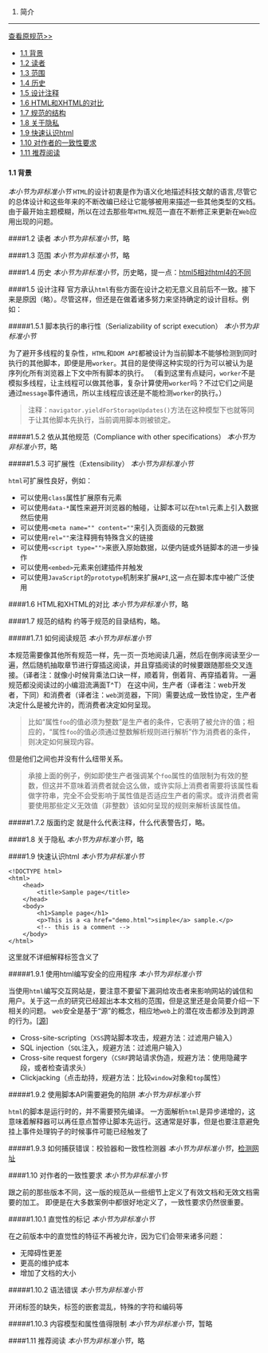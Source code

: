 1. 简介
------
[查看原规范>>](http://www.w3.org/TR/2014/REC-html5-20141028/introduction.html#introduction,"查看原规范")

- [1.1 背景](#11)
- [1.2 读者](#12)
- [1.3 范围](#13)
- [1.4 历史](#14)
- [1.5 设计注释](#15)
- [1.6 HTML和XHTML的对比](#16-htmlxhtml)
- [1.7 规范的结构](#17)
- [1.8 关于隐私](#18)
- [1.9 快速认识html](#19-html)
- [1.10 对作者的一致性要求](#110)
- [1.11 推荐阅读](#111)

#### 1.1 背景
*本小节为非标准小节*
`HTML`的设计初衷是作为语义化地描述科技文献的语言,尽管它的总体设计和这些年来的不断改编已经让它能够被用来描述一些其他类型的文档。
    由于最开始主题模糊，所以在过去那些年`HTML`规范一直在不断修正来更新在`Web`应用出现的问题。

####1.2 读者
*本小节为非标准小节*，略

####1.3 范围
*本小节为非标准小节*，略

####1.4 历史
*本小节为非标准小节*，历史略，提一点：[html5相对html4的不同](http://www.w3.org/TR/2014/REC-html5-20141028/references.html#refsHTMLDIFF)

####1.5 设计注释
官方承认`html`有些方面在设计之初无意义且前后不一致。接下来是原因（略）。尽管这样，但还是在做着诸多努力来坚持确定的设计目标。例如：

#####1.5.1 脚本执行的串行性（Serializability of script execution）
*本小节为非标准小节*

为了避开多线程的复杂性，`HTML`和`DOM API`都被设计为当前脚本不能够检测到同时执行的其他脚本，即便是用`worker`。其目的是使得这种实现的行为可以被认为是序列化所有浏览器上下文中所有脚本的执行。
（看到这里有点疑问，`worker`不是模拟多线程，让主线程可以做其他事，复杂计算使用`worker`吗？不过它们之间是通过`message`事件通讯，所以主线程应该还是不能检测`worker`的执行。）
> 注释：`navigator.yieldForStorageUpdates()`方法在这种模型下也就等同于让其他脚本先执行，当前调用脚本则被锁定。

#####1.5.2 依从其他规范（Compliance with other specifications）
*本小节为非标准小节*，略

#####1.5.3 可扩展性（Extensibility）
*本小节为非标准小节*

`html`可扩展性良好，例如：

* 可以使用`class`属性扩展原有元素
* 可以使用`data-*`属性来避开浏览器的触碰，让脚本可以在`html`元素上引入数据然后使用
* 可以使用`<meta name="" content=""`来引入页面级的元数据
* 可以使用`rel=""`来注释拥有特殊含义的链接
* 可以使用`<script type="">`来嵌入原始数据，以便内链或外链脚本的进一步操作
* 可以使用`<embed>`元素来创建插件并触发
* 可以使用`JavaScript`的`prototype`机制来扩展`API`,这一点在脚本库中被广泛使用

####1.6 HTML和XHTML的对比
*本小节为非标准小节*，略

####1.7 规范的结构
约等于规范的目录结构，略。

#####1.7.1 如何阅读规范
*本小节为非标准小节*

本规范需要像其他所有规范一样，先一页一页地阅读几遍，然后在倒序阅读至少一遍，然后随机抽取章节进行穿插这阅读，并且穿插阅读的时候要跟随那些交叉连接。（译者注：就像小时候背乘法口诀一样，顺着背，倒着背、再穿插着背。一遍规范都没阅读过的小编泪流满面T^T）
在这中间，生产者（译者注：web开发者，下同）和消费者（译者注：`web`浏览器，下同）需要达成一致性协定，生产者决定什么是被允许的，而消费者决定如何呈现。
> 比如“属性`foo`的值必须为整数”是生产者的条件，它表明了被允许的值；相应的，“属性`foo`的值必须通过整数解析规则进行解析”作为消费者的条件，则决定如何展现内容。

但是他们之间也并没有什么纽带关系。
> 承接上面的例子，例如即使生产者强调某个`foo`属性的值限制为有效的整数，但这并不意味着消费者就会这么做，或许实际上消费者需要将该属性看做字符串，完全不会受影响于属性值是否适应生产者的需求。或许消费者需要使用那些定义无效值（非整数）该如何呈现的规则来解析该属性值。

#####1.7.2 版面约定
就是什么代表注释，什么代表警告灯，略。

####1.8 关于隐私
*本小节为非标准小节*，略

####1.9 快速认识html
*本小节为非标准小节*

``` html5
<!DOCTYPE html>
<html>
	<head>
		<title>Sample page</title>
	</head>
	<body>
		<h1>Sample page</h1>
		<p>This is a <a href="demo.html">simple</a> sample.</p>
		<!-- this is a comment -->
	</body>
</html>
```
这里就不详细解释标签含义了

#####1.9.1 使用html编写安全的应用程序
*本小节为非标准小节*

当使用`html`编写交互网站是，要注意不要留下漏洞给攻击者来影响网站的诚信和用户。关于这一点的研究已经超出本本文档的范围，但是这里还是会简要介绍一下相关的问题。
`web`安全是基于“源”的概念，相应地`web`上的潜在攻击都涉及到跨源的行为。[[源](http://www.w3.org/TR/2014/REC-html5-20141028/references.html#refsORIGIN)]

* Cross-site-scripting（`XSS`跨站脚本攻击，规避方法：过滤用户输入）
* SQL injection（`SQL`注入，规避方法：过滤用户输入）
* Cross-site request forgery（`CSRF`跨站请求伪造，规避方法：使用隐藏字段，或者检查请求头）
* Clickjacking（点击劫持，规避方法：比较`window`对象和`top`属性）

#####1.9.2 使用脚本API需要避免的陷阱
*本小节为非标准小节*

`html`的脚本是运行时的，并不需要预先编译。
一方面解析`html`是异步递增的，这意味着解释器可以再任意点暂停让脚本先运行。这通常是好事，但是也要注意避免挂上事件处理钩子的时候事件可能已经触发了

#####1.9.3 如何捕获错误：校验器和一致性检测器
*本小节为非标准小节*，[检测网址](http://validator.w3.org/nu/)

####1.10 对作者的一致性要求
*本小节为非标准小节*

跟之前的那些版本不同，这一版的规范从一些细节上定义了有效文档和无效文档需要的加工。
即便是在大多数案例中都很好地定义了，一致性要求仍然很重要。

#####1.10.1 直觉性的标记
*本小节为非标准小节*

在之前版本中的直觉性的特征不再被允许，因为它们会带来诸多问题：

* 无障碍性更差
* 更高的维护成本
* 增加了文档的大小

#####1.10.2 语法错误
*本小节为非标准小节*

开闭标签的缺失，标签的嵌套混乱，特殊的字符和编码等

#####1.10.3 内容模型和属性值得限制
*本小节为非标准小节*，暂略

####1.11 推荐阅读
*本小节为非标准小节*，略